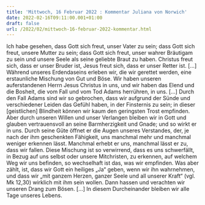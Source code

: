 ```yaml
---
title: 'Mittwoch, 16 Februar 2022 : Kommentar Juliana von Norwich'
date: 2022-02-16T09:11:00.001+01:00
draft: false
url: /2022/02/mittwoch-16-februar-2022-kommentar.html
---
```


Ich habe gesehen, dass Gott sich freut, unser Vater zu sein; dass Gott sich freut, unsere Mutter zu sein; dass Gott sich freut, unser wahrer Bräutigam zu sein und unsere Seele als seine geliebte Braut zu haben. Christus freut sich, dass er unser Bruder ist, Jesus freut sich, dass er unser Retter ist. \[…\] Während unseres Erdendaseins erleben wir, die wir gerettet werden, eine erstaunliche Mischung von Gut und Böse. Wir haben unseren auferstandenen Herrn Jesus Christus in uns, und wir haben das Elend und die Bosheit, die vom Fall und vom Tod Adams herrühren, in uns. \[…\] Durch den Fall Adams sind wir so gebrochen, dass wir aufgrund der Sünde und verschiedener Leiden das Gefühl haben, in der Finsternis zu sein; in dieser \[geistlichen\] Blindheit können wir kaum den geringsten Trost empfinden. Aber durch unseren Willen und unser Verlangen bleiben wir in Gott und glauben vertrauensvoll an seine Barmherzigkeit und Gnade; und so wirkt er in uns. Durch seine Güte öffnet er die Augen unseres Verstandes, der, je nach der ihm geschenkten Fähigkeit, uns manchmal mehr und manchmal weniger erkennen lässt. Manchmal erhebt er uns, manchmal lässt er zu, dass wir fallen. Diese Mischung ist so verwirrend, dass es uns schwerfällt, in Bezug auf uns selbst oder unsere Mitchristen, zu erkennen, auf welchem Weg wir uns befinden, so wechselhaft ist das, was wir empfinden. Was aber zählt, ist, dass wir Gott ein heiliges „Ja“ geben, wenn wir ihn wahrnehmen, und dass wir „mit ganzem Herzen, ganzer Seele und all unserer Kraft“ (vgl. Mk 12,30) wirklich mit ihm sein wollen. Dann hassen und verachten wir unseren Drang zum Bösen. \[…\] In diesem Durcheinander bleiben wir alle Tage unseres Lebens.